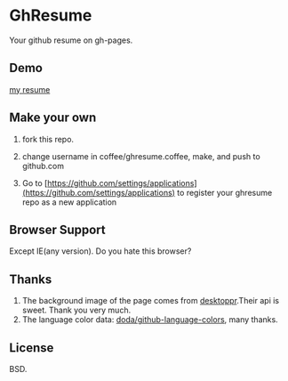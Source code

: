 GhResume
========
Your github resume on gh-pages.

Demo
----

[my resume](http://hit9.org/GhResume)

Make your own
-------------

1. fork this repo.

2. change username in coffee/ghresume.coffee, make, and push to github.com

3. Go to [https://github.com/settings/applications](https://github.com/settings/applications) to register your ghresume repo as a new application

Browser Support
---------------

Except IE(any version). Do you hate this browser?

Thanks
------

1. The background image of the page comes from [desktoppr](https://www.desktoppr.co).Their api is sweet. Thank you very much.
2. The language color data: [doda/github-language-colors](https://github.com/doda/github-language-colors), many thanks.

License
-------

BSD.
